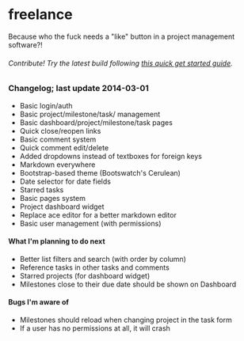 freelance
=========

Because who the fuck needs a "like" button in a project management software?!

###### Contribute! Try the latest build following [this quick get started guide](https://github.com/tbergeron/freelance/wiki/Get-Started).

### Changelog; last update 2014-03-01
- Basic login/auth
- Basic project/milestone/task/ management
- Basic dashboard/project/milestone/task pages
- Quick close/reopen links
- Basic comment system
- Quick comment edit/delete
- Added dropdowns instead of textboxes for foreign keys
- Markdown everywhere
- Bootstrap-based theme (Bootswatch's Cerulean)
- Date selector for date fields
- Starred tasks
- Basic pages system
- Project dashboard widget
- Replace ace editor for a better markdown editor
- Basic user management (with permissions)

#### What I'm planning to do next
- Better list filters and search (with order by column)
- Reference tasks in other tasks and comments
- Starred projects (for dashboard widget)
- Milestones close to their due date should be shown on Dashboard

#### Bugs I'm aware of
- Milestones should reload when changing project in the task form
- If a user has no permissions at all, it will crash
